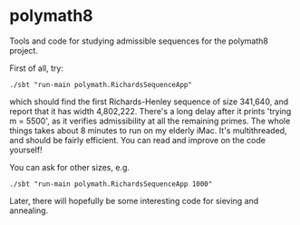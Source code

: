polymath8
=========

Tools and code for studying admissible sequences for the polymath8 project.

First of all, try:

    ./sbt "run-main polymath.RichardsSequenceApp"

which should find the first Richards-Henley sequence of size 341,640, and
report that it has width 4,802,222. There's a long delay after it prints 'trying
m = 5500', as it verifies admissibility at all the remaining primes. The whole
things takes about 8 minutes to run on my elderly iMac. It's multithreaded,
and should be fairly efficient. You can read and improve on the code yourself!

You can ask for other sizes, e.g.

    ./sbt "run-main polymath.RichardsSequenceApp 1000"

Later, there will hopefully be some interesting code for sieving and
annealing.
